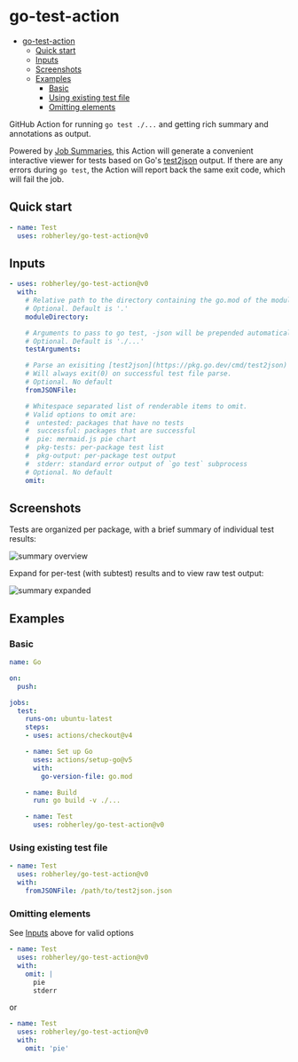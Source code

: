# go-test-action

- [go-test-action](#go-test-action)
  - [Quick start](#quick-start)
  - [Inputs](#inputs)
  - [Screenshots](#screenshots)
  - [Examples](#examples)
    - [Basic](#basic)
    - [Using existing test file](#using-existing-test-file)
    - [Omitting elements](#omitting-elements)

GitHub Action for running `go test ./...` and getting rich summary and annotations as output.

Powered by [Job Summaries](https://github.blog/2022-05-09-supercharging-github-actions-with-job-summaries/), this Action will generate a convenient interactive viewer for tests based on Go's [test2json](https://pkg.go.dev/cmd/test2json) output. If there are any errors during `go test`, the Action will report back the same exit code, which will fail the job.

## Quick start

```yaml
- name: Test
  uses: robherley/go-test-action@v0
```

## Inputs

```yaml
- uses: robherley/go-test-action@v0
  with:
    # Relative path to the directory containing the go.mod of the module you wish to test.
    # Optional. Default is '.'
    moduleDirectory:

    # Arguments to pass to go test, -json will be prepended automatically.
    # Optional. Default is './...'
    testArguments:

    # Parse an exisiting [test2json](https://pkg.go.dev/cmd/test2json) file, instead of executing go test.
    # Will always exit(0) on successful test file parse.
    # Optional. No default
    fromJSONFile:

    # Whitespace separated list of renderable items to omit.
    # Valid options to omit are:
    #  untested: packages that have no tests
    #  successful: packages that are successful
    #  pie: mermaid.js pie chart
    #  pkg-tests: per-package test list
    #  pkg-output: per-package test output
    #  stderr: standard error output of `go test` subprocess
    # Optional. No default
    omit:
```

## Screenshots

Tests are organized per package, with a brief summary of individual test results:

![summary overview](docs/img/overview.png)

Expand for per-test (with subtest) results and to view raw test output:

![summary expanded](docs/img/expanded.png)

## Examples

### Basic

```yaml
name: Go

on:
  push:

jobs:
  test:
    runs-on: ubuntu-latest
    steps:
    - uses: actions/checkout@v4

    - name: Set up Go
      uses: actions/setup-go@v5
      with:
        go-version-file: go.mod

    - name: Build
      run: go build -v ./...

    - name: Test
      uses: robherley/go-test-action@v0
```

### Using existing test file

```yaml
- name: Test
  uses: robherley/go-test-action@v0
  with:
    fromJSONFile: /path/to/test2json.json
```

### Omitting elements

See [Inputs](#inputs) above for valid options

```yaml
- name: Test
  uses: robherley/go-test-action@v0
  with:
    omit: |
      pie
      stderr
```

or

```yaml
- name: Test
  uses: robherley/go-test-action@v0
  with:
    omit: 'pie'
```
